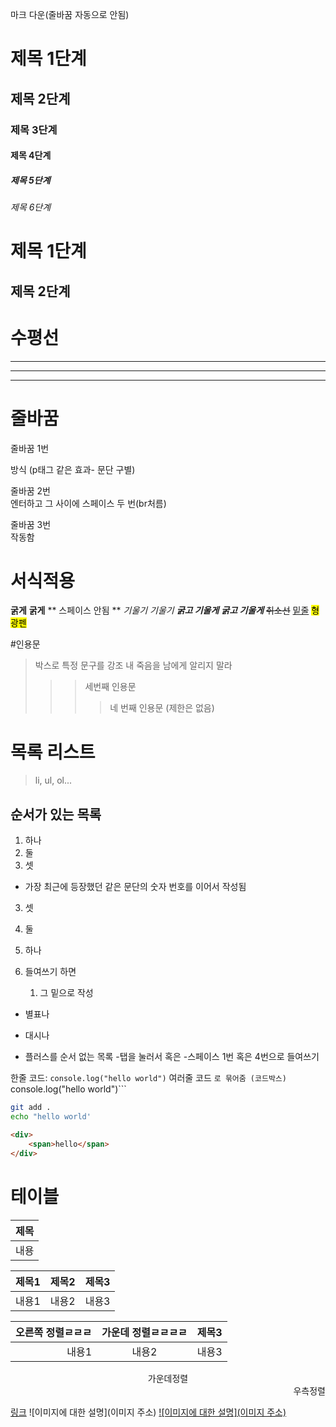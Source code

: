 마크
다운(줄바꿈 자동으로 안됨)

# 제목 1단계
## 제목 2단계

### 제목 3단계
#### 제목 4단계
##### 제목 5단계
###### 제목 6단계

제목 1단계
=

제목 2단계
-

# 수평선
***
---
___

# 줄바꿈
줄바꿈 1번

방식 (p태그 같은 효과- 문단 구별)

줄바꿈 2번  
엔터하고 그 사이에 스페이스 두 번(br처름)

줄바꿈 3번<br>작동함

# 서식적용
**굵게** __굵게__ ** 스페이스 안됨 **
*기울기* _기울기_
***굵고 기울게*** ___굵고 기울게___
~~취소선~~ <u>밑줄</u>
<mark>형광펜</mark>

#인용문
> 박스로 특정 문구를 강조
> 내 죽음을 남에게 알리지 말라
>>> 세번째 인용문
>>>> 네 번째 인용문
(제한은 없음)

# 목록 리스트
> li, ul, ol...
## 순서가 있는 목록
1. 하나
2. 둘
3. 셋
- 가장 최근에 등장했던 같은 문단의 숫자 번호를 이어서 작성됨
3. 셋
2. 둘
1. 하나

1. 들여쓰기 하면
    1. 그 밑으로 작성

* 별표나 
- 대시나
+ 플러스를 순서 없는 목록
    -탭을 눌러서 혹은
    -스페이스 1번 혹은 4번으로 들여쓰기

한줄 코드: `console.log("hello world")`
여러줄 코드 ```로 묶어줌 (코드박스) 
```console.log("hello world")```

```sh
git add .
echo "hello world'
```

```html
<div>
    <span>hello</span>
</div>
```

# 테이블
|제목|
|---|
|내용|

|제목1|제목2|제목3|
|-|-|-|
|내용1|내용2|내용3|

|오른쪽 정렬ㄹㄹㄹ|가운데 정렬ㄹㄹㄹㄹ|제목3|
|-----------:|:-:|-|
|내용1|내용2|내용3|

<div align="center">
가운데정렬
</div>

<div align="right">
우측정렬
</div>

[링크](https://naver.com)
![이미지에 대한 설명](이미지 주소)
[![이미지에 대한 설명](이미지 주소)](링크)